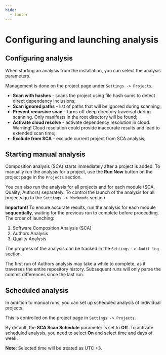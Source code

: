 ```yaml
---
hide:
  - footer
---
```

# Configuring and launching analysis

## Configuring analysis  

When starting an analysis from the installation, you can select the analysis parameters.  

Management is done on the project page under `Settings -> Projects`.  

- **Scan with hashes** - scans the project using file hash sums to detect direct dependency inclusions;  
- **Scan ignored paths** - list of paths that will be ignored during scanning;
- **Prevent recursive scan** - turns off deep directory traversal during scanning. Only manifests in the root directory will be found;
- **Activate cloud resolve** - activate dependency resolution in cloud. Warning! Cloud resolution could provide inaccurate results and lead to extended scan time;
- **Exclude from SCA** - exclude current project from SCA analysis;

## Starting manual analysis

Composition analysis (SCA) starts immediately after a project is added. To manually run the analysis for a project, use the **Run Now** button on the project page in the `Projects` section.

You can also run the analysis for all projects and for each module (SCA, Quality, Authors) separately. To control the launch of the analysis for all projects go to the `Settings -> Workmode` section.

**Important!** To ensure accurate results, run the analysis for each module **sequentially**, waiting for the previous run to complete before proceeding. The order of launching:

1. Software Composition Analysis (SCA)
2. Authors Analysis
3. Quality Analysis

The progress of the analysis can be tracked in the `Settings -> Audit log` section.

The first run of Authors analysis may take a while to complete, as it traverses the entire repository history. Subsequent runs will only parse the commit differences since the last run.

## Scheduled analysis

In addition to manual runs, you can set up scheduled analysis of individual projects.

This is controlled on the project page in `Settings -> Projects`. 

By default, the **SCA Scan Schedule** parameter is set to **Off**. To activate scheduled analysis, you need to select **On** and select time and days of week.

**Note**: Selected time will be treated as UTC +3.
